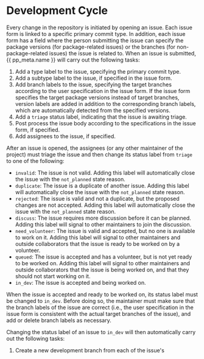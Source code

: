 # Development Cycle

Every change in the repository is initiated by opening an issue.
Each issue form is linked to a specific primary commit type.
In addition, each issue form has a field where the person submitting the issue can specify
the package versions (for package-related issues) or the branches (for non-package-related issues)
the issue is related to.
When an issue is submitted, {{ pp_meta.name }} will carry out the following tasks:
1. Add a type label to the issue, specifying the primary commit type.
2. Add a subtype label to the issue, if specified in the issue form.
3. Add branch labels to the issue, specifying the target branches according to the user specification
   in the issue form. If the issue form specifies the target package versions instead of target branches,
   version labels are added in addition to the corresponding branch labels,
   which are automatically detected from the specified versions.
4. Add a `triage` status label, indicating that the issue is awaiting triage.
5. Post process the issue body according to the specifications in the issue form, if specified.
6. Add assignees to the issue, if specified.

After an issue is opened, the assignees (or any other maintainer of the project) must triage the issue
and then change its status label from `triage` to one of the following:
- `invalid`: The issue is not valid. Adding this label will automatically close the issue with
  the `not_planned` state reason.
- `duplicate`: The issue is a duplicate of another issue. Adding this label will automatically close
  the issue with the `not_planned` state reason.
- `rejected`: The issue is valid and not a duplicate, but the proposed changes are not accepted.
  Adding this label will automatically close the issue with the `not_planned` state reason.
- `discuss`: The issue requires more discussion before it can be planned.
  Adding this label will signal to other maintainers to join the discussion.
- `need_volunteer`: The issue is valid and accepted, but no one is available to work on it.
  Adding this label will signal to other maintainers and outside collaborators that the issue is ready
  to be worked on by a volunteer.
- `queued`: The issue is accepted and has a volunteer, but is not yet ready to be worked on.
  Adding this label will signal to other maintainers and outside collaborators that the issue is being
  worked on, and that they should not start working on it.
- `in_dev`: The issue is accepted and being worked on.

When the issue is accepted and ready to be worked on, its status label must be changed to `in_dev`.
Before doing so, the maintainer must make sure that the branch labels of the issue are correct (i.e.,
the user specification in the issue form is consistent with the actual target branches of the issue),
and add or delete branch labels as necessary.

Changing the status label of an issue to `in_dev` will then automatically carry out the following tasks:
1. Create a new development branch from each of the issue's